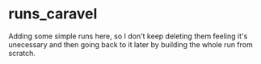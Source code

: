 # runs_caravel
Adding some simple runs here, so I don't keep deleting them feeling it's unecessary and then going back to it later by building the whole run from scratch. 
